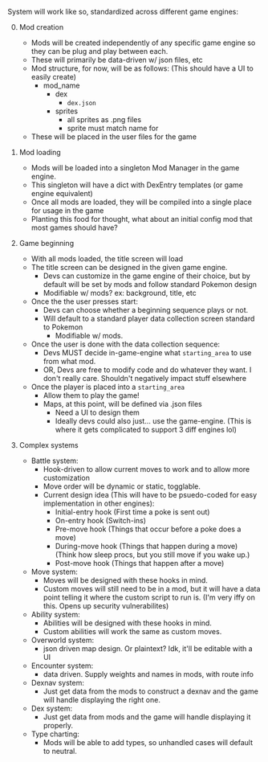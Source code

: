 System will work like so, standardized across different game engines:

0. Mod creation
    - Mods will be created independently of any specific game engine so they can be plug and play between each.
    - These will primarily be data-driven w/ json files, etc 
    - Mod structure, for now, will be as follows: (This should have a UI to easily create)
        - mod_name
            - dex
                - `dex.json`
            - sprites
                - all sprites as .png files
                - sprite must match name for 
    - These will be placed in the user files for the game

1. Mod loading
    - Mods will be loaded into a singleton Mod Manager in the game engine.
    - This singleton will have a dict with DexEntry templates (or game engine equivalent)
    - Once all mods are loaded, they will be compiled into a single place for usage in the game
    - Planting this food for thought, what about an initial config mod that most games should have?

2. Game beginning
    - With all mods loaded, the title screen will load
    - The title screen can be designed in the given game engine.
        - Devs can customize in the game engine of their choice, but by default will be set by mods and follow standard Pokemon design
        - Modifiable w/ mods? ex: background, title, etc
    - Once the the user presses start:
        - Devs can choose whether a beginning sequence plays or not.
        - Will default to a standard player data collection screen standard to Pokemon
            - Modifiable w/ mods.
    - Once the user is done with the data collection sequence:
        - Devs MUST decide in-game-engine what `starting_area` to use from what mod.
        - OR, Devs are free to modify code and do whatever they want. I don't really care. Shouldn't negatively impact stuff elsewhere
    - Once the player is placed into a `starting_area`
        - Allow them to play the game!
        - Maps, at this point, will be defined via .json files
            - Need a UI to design them 
            - Ideally devs could also just... use the game-engine. (This is where it gets complicated to support 3 diff engines lol)
    
3. Complex systems
    - Battle system:
        - Hook-driven to allow current moves to work and to allow more customization
        - Move order will be dynamic or static, togglable.
        - Current design idea (This will have to be psuedo-coded for easy implementation in other engines):
            - Initial-entry hook (First time a poke is sent out)
            - On-entry hook (Switch-ins)
            - Pre-move hook (Things that occur before a poke does a move)
            - During-move hook (Things that happen during a move) (Think how sleep procs, but you still move if you wake up.)
            - Post-move hook (Things that happen after a move)
    - Move system:
        - Moves will be designed with these hooks in mind.
        - Custom moves will still need to be in a mod, but it will have a data point telling it where the custom script to run is. (I'm very iffy on this. Opens up security vulnerabilites)
    - Ability system:
        - Abilities will be designed with these hooks in mind.
        - Custom abilities will work the same as custom moves.
    - Overworld system:
        - json driven map design. Or plaintext? Idk, it'll be editable with a UI
    - Encounter system:
        - data driven. Supply weights and names in mods, with route info
    - Dexnav system:
        - Just get data from the mods to construct a dexnav and the game will handle displaying the right one.
    - Dex system:
        - Just get data from mods and the game will handle displaying it properly.
    - Type charting:
        - Mods will be able to add types, so unhandled cases will default to neutral.
